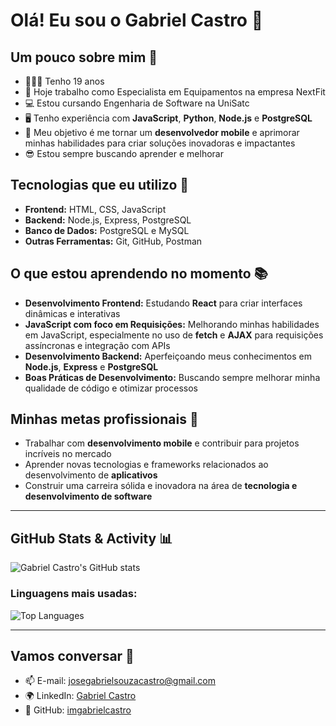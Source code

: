 # Olá! Eu sou o Gabriel Castro 👋

## Um pouco sobre mim 👦

- 🙋🏻‍♂️ Tenho 19 anos
- 🔭 Hoje trabalho como Especialista em Equipamentos na empresa NextFit
- 💻 Estou cursando Engenharia de Software na UniSatc
- 🖥️ Tenho experiência com **JavaScript**, **Python**, **Node.js** e **PostgreSQL**
- 🎯 Meu objetivo é me tornar um **desenvolvedor mobile** e aprimorar minhas habilidades para criar soluções inovadoras e impactantes
- 😎 Estou sempre buscando aprender e melhorar

## Tecnologias que eu utilizo 🚀

- **Frontend:** HTML, CSS, JavaScript
- **Backend:** Node.js, Express, PostgreSQL
- **Banco de Dados:** PostgreSQL e MySQL
- **Outras Ferramentas:** Git, GitHub, Postman

## O que estou aprendendo no momento 📚

- **Desenvolvimento Frontend:** Estudando **React** para criar interfaces dinâmicas e interativas
- **JavaScript com foco em Requisições:** Melhorando minhas habilidades em JavaScript, especialmente no uso de **fetch** e **AJAX** para requisições assíncronas e integração com APIs
- **Desenvolvimento Backend:** Aperfeiçoando meus conhecimentos em **Node.js**, **Express** e **PostgreSQL**
- **Boas Práticas de Desenvolvimento:** Buscando sempre melhorar minha qualidade de código e otimizar processos

## Minhas metas profissionais 🎯

- Trabalhar com **desenvolvimento mobile** e contribuir para projetos incríveis no mercado
- Aprender novas tecnologias e frameworks relacionados ao desenvolvimento de **aplicativos**
- Construir uma carreira sólida e inovadora na área de **tecnologia e desenvolvimento de software**

---

## GitHub Stats & Activity 📊

![Gabriel Castro's GitHub stats](https://github-readme-stats.vercel.app/api?username=imgabrielcastro&show_icons=true&theme=radical&count_private=true&hide=prs&hide_title=true)

### Linguagens mais usadas:

![Top Languages](https://github-readme-stats.vercel.app/api/top-langs/?username=imgabrielcastro&layout=compact&theme=radical)


---


## Vamos conversar 💬

- 📫 E-mail: josegabrielsouzacastro@gmail.com
- 🌍 LinkedIn: [Gabriel Castro](https://www.linkedin.com/in/josé-gabriel-souza-de-castro/)
- 📱 GitHub: [imgabrielcastro](https://github.com/imgabrielcastro)


